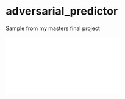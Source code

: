 # adversarial_predictor
Sample from my masters final project

![](Description-of-the-algorithm.pdf)
